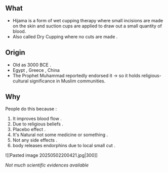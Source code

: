 ## What
- Hijama is a form of wet cupping therapy where small incisions are made on the skin and suction cups are applied to draw out a small quantity of blood.
- Also called Dry Cupping where no cuts are made .

## Origin
- Old  as 3000 BCE .
- Egypt , Greece , China
- The Prophet Muhammad reportedly endorsed it → so it holds religious-cultural significance in Muslim communities.
## Why
People do this because : 
1. It improves blood flow . 
2. Due to religious beliefs .
3. Placebo effect .
4. It's Natural not some medicine or something .
5. Not any side effects .
6. body releases endorphins due to local small cut .

![[Pasted image 20250502200421.jpg|300]]


*Not much scientific evidences available* 

